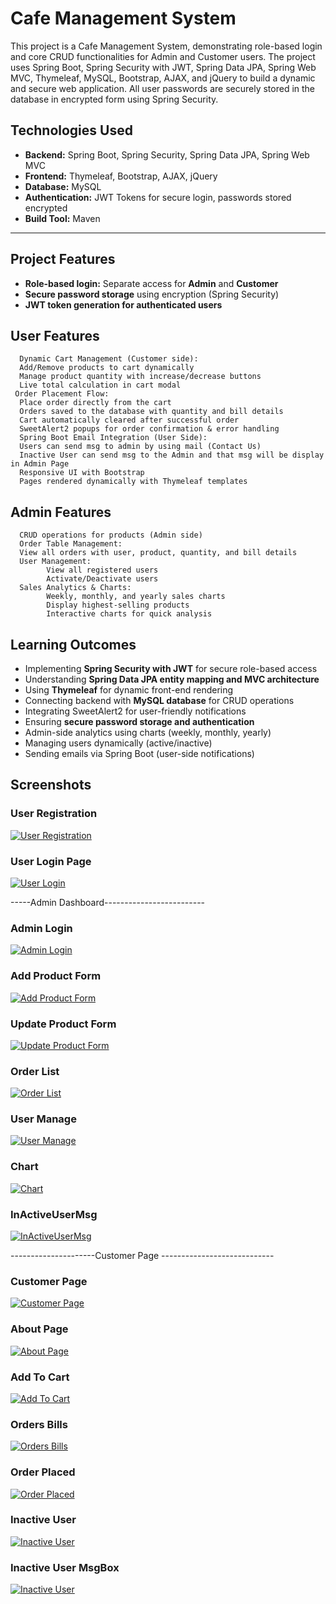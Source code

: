# Cafe Management System

This project is a Cafe Management System, demonstrating role-based login and core CRUD functionalities for Admin and Customer users.
The project uses Spring Boot, Spring Security with JWT, Spring Data JPA, Spring Web MVC, Thymeleaf, MySQL, Bootstrap, AJAX, and jQuery to build a dynamic and secure web application.
All user passwords are securely stored in the database in encrypted form using Spring Security.

## **Technologies Used**
- **Backend:** Spring Boot, Spring Security, Spring Data JPA, Spring Web MVC  
- **Frontend:** Thymeleaf, Bootstrap, AJAX, jQuery  
- **Database:** MySQL  
- **Authentication:** JWT Tokens for secure login, passwords stored encrypted  
- **Build Tool:** Maven  

---

## **Project Features**
- **Role-based login:** Separate access for **Admin** and **Customer**
- **Secure password storage** using encryption (Spring Security)  
- **JWT token generation for authenticated users**

## User Features ##
      Dynamic Cart Management (Customer side):
      Add/Remove products to cart dynamically
      Manage product quantity with increase/decrease buttons
      Live total calculation in cart modal
     Order Placement Flow: 
      Place order directly from the cart
      Orders saved to the database with quantity and bill details
      Cart automatically cleared after successful order
      SweetAlert2 popups for order confirmation & error handling
      Spring Boot Email Integration (User Side):
      Users can send msg to admin by using mail (Contact Us)
      Inactive User can send msg to the Admin and that msg will be display in Admin Page
      Responsive UI with Bootstrap
      Pages rendered dynamically with Thymeleaf templates

 ## Admin Features ##
      CRUD operations for products (Admin side)
      Order Table Management:
      View all orders with user, product, quantity, and bill details
      User Management: 
            View all registered users
            Activate/Deactivate users
      Sales Analytics & Charts:
            Weekly, monthly, and yearly sales charts
            Display highest-selling products 
            Interactive charts for quick analysis     
## **Learning Outcomes**
- Implementing **Spring Security with JWT** for secure role-based access  
- Understanding **Spring Data JPA entity mapping and MVC architecture**  
- Using **Thymeleaf** for dynamic front-end rendering 
- Connecting backend with **MySQL database** for CRUD operations
- Integrating SweetAlert2 for user-friendly notifications 
- Ensuring **secure password storage and authentication**
- Admin-side analytics using charts (weekly, monthly, yearly)
- Managing users dynamically (active/inactive)
- Sending emails via Spring Boot (user-side notifications)  

## **Screenshots**
### User Registration
[![User Registration](Screenshots/Registeration.png)](Screenshots/Registeration.png)

### User Login Page
[![User Login](Screenshots/Login.png)](Screenshots/Login.png)

-----Admin Dashboard-------------------------

### Admin Login
[![Admin Login](Screenshots/AdminDashboard.png)](screenshots/AdminDashboard.png)

### Add Product Form
[![Add Product Form](Screenshots/AddForm.png)](screenshots/AddForm.png)

### Update Product Form
[![Update Product Form](Screenshots/UpdateForm.png)](screenshots/UpdateForm.png)

### Order List
[![ Order List ](Screenshots/OrderList.png)](screenshots/OrderList.png)

### User Manage
[![ User Manage ](Screenshots/UserManage.png)](screenshots/UserManage.png)

### Chart
[![Chart ](Screenshots/Chart.png)](screenshots/Chart.png)

### InActiveUserMsg
[![InActiveUserMsg ](Screenshots/InactiveUserMsg.png)](screenshots/InactiveUserMsg.png)

---------------------Customer Page ----------------------------

### Customer Page
[![Customer Page](Screenshots/CustomerPage.png)](screenshots/CustomerPage.png)

### About Page
[![About Page](Screenshots/AboutPage.png)](screenshots/AboutPage.png)

### Add To Cart
[![Add To Cart](Screenshots/AddToCart.png)](screenshots/AddToCart.png)

### Orders Bills
[![Orders Bills](Screenshots/Order.png)](screenshots/Order.png)

### Order Placed
[![Order Placed](Screenshots/OrderPlaced.png)](screenshots/OrderPlaced.png)

### Inactive User 
[![Inactive User](Screenshots/InActiveUserScreen.png)](Screenshots/InActiveUserScreen.png)

### Inactive User MsgBox 
[![Inactive User](Screenshots/InActiveUserMsgBox.png)](Screenshots/InActiveUserMsgBox.png)







